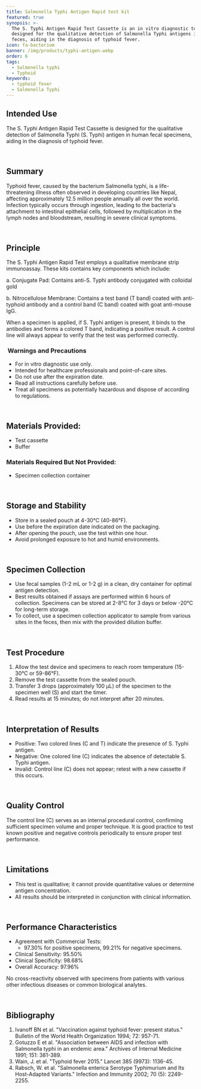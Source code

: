 ```yaml
---
title: Salmonella Typhi Antigen Rapid test kit
featured: true
synopsis: >-
  The S. Typhi Antigen Rapid Test Cassette is an in vitro diagnostic tool
  designed for the qualitative detection of Salmonella Typhi antigens in human
  feces, aiding in the diagnosis of typhoid fever.
icon: fa-bacterium
banner: /img/products/typhi-antigen.webp
order: 6
tags:
  - Salmonella typhi
  - Typhoid
keywords:
  - typhoid fever
  - Salmonella Typhi
---
```


## Intended Use

The S. Typhi Antigen Rapid Test Cassette is designed for the qualitative detection of Salmonella Typhi (S. Typhi) antigen in human fecal specimens, aiding in the diagnosis of typhoid fever.

 

## Summary

Typhoid fever, caused by the bacterium Salmonella typhi, is a life-threatening illness often observed in developing countries like Nepal, affecting approximately 12.5 million people annually all over the world. Infection typically occurs through ingestion, leading to the bacteria's attachment to intestinal epithelial cells, followed by multiplication in the lymph nodes and bloodstream, resulting in severe clinical symptoms.

 

## Principle

The S. Typhi Antigen Rapid Test employs a qualitative membrane strip immunoassay. These kits contains key components which include:

a.  Conjugate Pad: Contains anti-S. Typhi antibody conjugated with colloidal gold

b. Nitrocellulose Membrane: Contains a test band (T band) coated with anti-typhoid antibody and a control band (C band) coated with goat anti-mouse IgG.

When a specimen is applied, if S. Typhi antigen is present, it binds to the antibodies and forms a colored T band, indicating a positive result. A control line will always appear to verify that the test was performed correctly.

###  Warnings and Precautions

* For in vitro diagnostic use only.
* Intended for healthcare professionals and point-of-care sites.
* Do not use after the expiration date.
* Read all instructions carefully before use.
* Treat all specimens as potentially hazardous and dispose of according to regulations.

 

## Materials Provided:

* Test cassette
* Buffer

### Materials Required But Not Provided:

* Specimen collection container

 

## Storage and Stability

* Store in a sealed pouch at 4-30°C (40-86°F).
* Use before the expiration date indicated on the packaging.
* After opening the pouch, use the test within one hour.
* Avoid prolonged exposure to hot and humid environments.

 

## Specimen Collection

* Use fecal samples (1-2 mL or 1-2 g) in a clean, dry container for optimal antigen detection.
* Best results obtained if assays are performed within 6 hours of collection. Specimens can be stored at 2-8°C for 3 days or below -20°C for long-term storage.
* To collect, use a specimen collection applicator to sample from various sites in the feces, then mix with the provided dilution buffer.

 

## Test Procedure

1. Allow the test device and specimens to reach room temperature (15-30°C or 59-86°F).
2. Remove the test cassette from the sealed pouch.
3. Transfer 3 drops (approximately 100 µL) of the specimen to the specimen well (S) and start the timer.
4. Read results at 15 minutes; do not interpret after 20 minutes.

 

## Interpretation of Results

* Positive: Two colored lines (C and T) indicate the presence of S. Typhi antigen.
* Negative: One colored line (C) indicates the absence of detectable S. Typhi antigen.
* Invalid: Control line (C) does not appear; retest with a new cassette if this occurs.

 

## Quality Control

The control line (C) serves as an internal procedural control, confirming sufficient specimen volume and proper technique. It is good practice to test known positive and negative controls periodically to ensure proper test performance.

 

## Limitations

* This test is qualitative; it cannot provide quantitative values or determine antigen concentration.
* All results should be interpreted in conjunction with clinical information.

 

## Performance Characteristics

* Agreement with Commercial Tests:
  * 97.30% for positive specimens, 99.21% for negative specimens.
* Clinical Sensitivity: 95.50%
* Clinical Specificity: 98.68%
* Overall Accuracy: 97.96%

No cross-reactivity observed with specimens from patients with various other infectious diseases or common biological analytes.

 

## Bibliography

1. Ivanoff BN et al. "Vaccination against typhoid fever: present status." Bulletin of the World Health Organization 1994; 72: 957-71.
2. Gotuzzo E et al. "Association between AIDS and infection with Salmonella typhi in an endemic area." Archives of Internal Medicine 1991; 151: 381-389.
3. Wain, J. et al. "Typhoid fever 2015." Lancet 385 (9973): 1136-45.
4. Rabsch, W. et al. "Salmonella enterica Serotype Typhimurium and Its Host-Adapted Variants." Infection and Immunity 2002; 70 (5): 2249-2255.

 
